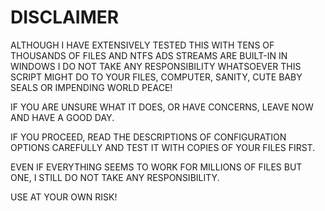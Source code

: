 # DISCLAIMER

ALTHOUGH I HAVE EXTENSIVELY TESTED THIS WITH TENS OF THOUSANDS OF FILES AND NTFS ADS STREAMS ARE BUILT-IN IN WINDOWS
I DO NOT TAKE ANY RESPONSIBILITY WHATSOEVER THIS SCRIPT MIGHT DO TO YOUR FILES, COMPUTER, SANITY, CUTE BABY SEALS OR IMPENDING WORLD PEACE!

IF YOU ARE UNSURE WHAT IT DOES, OR HAVE CONCERNS, LEAVE NOW AND HAVE A GOOD DAY.

IF YOU PROCEED, READ THE DESCRIPTIONS OF CONFIGURATION OPTIONS CAREFULLY
AND TEST IT WITH COPIES OF YOUR FILES FIRST.

EVEN IF EVERYTHING SEEMS TO WORK FOR MILLIONS OF FILES BUT ONE,
I STILL DO NOT TAKE ANY RESPONSIBILITY.

USE AT YOUR OWN RISK!
